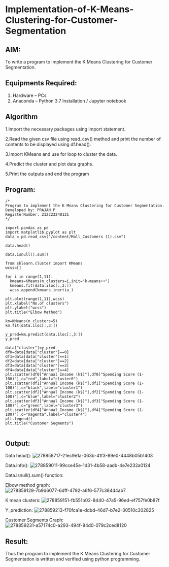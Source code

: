# Implementation-of-K-Means-Clustering-for-Customer-Segmentation

## AIM:
To write a program to implement the K Means Clustering for Customer Segmentation.

## Equipments Required:
1. Hardware – PCs
2. Anaconda – Python 3.7 Installation / Jupyter notebook

## Algorithm
1.Import the necessary packages using import statement.

2.Read the given csv file using read_csv() method and print the number of contents to be displayed using df.head().

3.Import KMeans and use for loop to cluster the data.

4.Predict the cluster and plot data graphs.

5.Print the outputs and end the program 
    

## Program:
```
/*
Program to implement the K Means Clustering for Customer Segmentation.
Developed by: PRAJAN P
RegisterNumber: 212223240121
*/

import pandas as pd
import matplotlib.pyplot as plt
data = pd.read_csv("/content/Mall_Customers (1).csv")

data.head()

data.isnull().sum()

from sklearn.cluster import KMeans
wcss=[]

for i in range(1,11):
  kmeans=KMeans(n_clusters=i,init="k-means++")
  kmeans.fit(data.iloc[:,3:])
  wcss.append(kmeans.inertia_)

plt.plot(range(1,11),wcss)
plt.xlabel("No.of clusters")
plt.ylabel("wcss")
plt.title("Elbow Method")

km=KMeans(n_clusters=5)
km.fit(data.iloc[:,3:])

y_pred=km.predict(data.iloc[:,3:])
y_pred

data["cluster"]=y_pred
df0=data[data["cluster"]==0]
df1=data[data["cluster"]==1]
df2=data[data["cluster"]==2]
df3=data[data["cluster"]==3]
df4=data[data["cluster"]==4]
plt.scatter(df0["Annual Income (k$)"],df0["Spending Score (1-100)"],c="red",label="cluster0")
plt.scatter(df1["Annual Income (k$)"],df1["Spending Score (1-100)"],c="black",label="cluster1")
plt.scatter(df2["Annual Income (k$)"],df2["Spending Score (1-100)"],c="blue",label="cluster2")
plt.scatter(df3["Annual Income (k$)"],df3["Spending Score (1-100)"],c="green",label="cluster3")
plt.scatter(df4["Annual Income (k$)"],df4["Spending Score (1-100)"],c="magenta",label="cluster4")
plt.legend()
plt.title("Customer Segments")
  
```

## Output:
Data head():
![278858717-21ec9e1a-063b-41f3-89e0-4448b05b1403](https://github.com/PRAJAN-23013995/Implementation-of-K-Means-Clustering-for-Customer-Segmentation/assets/150313345/7ce001c5-dac5-4dcb-88bc-569c10dc1af5)

Data.info():
![278859011-99cce45e-1d31-4b58-aadb-4e7e232a0124](https://github.com/PRAJAN-23013995/Implementation-of-K-Means-Clustering-for-Customer-Segmentation/assets/150313345/9843daa2-02c6-4944-a1bb-71822981b66d)

Data.isnull().sum() function:

Elbow method graph:
![278859129-7b9d6077-6dff-4792-a6f6-577c384d4ab7](https://github.com/PRAJAN-23013995/Implementation-of-K-Means-Clustering-for-Customer-Segmentation/assets/150313345/1622c353-8dc7-4f09-a714-bc2113a3d4c8)

K mean clusters:
![278859151-fb551b02-8440-47a5-96ed-ef757fe0b87f](https://github.com/PRAJAN-23013995/Implementation-of-K-Means-Clustering-for-Customer-Segmentation/assets/150313345/c7e4bf17-c101-47da-a50b-7a17607819b0)

Y_prediction:
![278859213-f70fca1e-ddbd-46d7-b7e2-30510c302825](https://github.com/PRAJAN-23013995/Implementation-of-K-Means-Clustering-for-Customer-Segmentation/assets/150313345/93961300-e26e-42ed-9d0b-88958d0a582f)

Customer Segments Graph:
![278859231-a57174c0-a293-494f-84d0-079c2ced8120](https://github.com/PRAJAN-23013995/Implementation-of-K-Means-Clustering-for-Customer-Segmentation/assets/150313345/3e00e1f8-a796-4130-a217-2d29cddd386c)



## Result:
Thus the program to implement the K Means Clustering for Customer Segmentation is written and verified using python programming.
